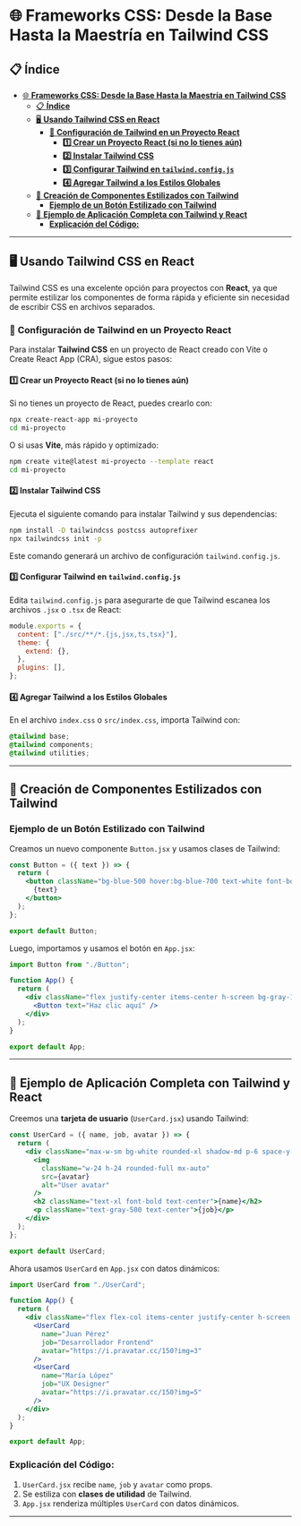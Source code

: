 # 🌐 **Frameworks CSS: Desde la Base Hasta la Maestría en Tailwind CSS**

## 📋 **Índice**

- [🌐 **Frameworks CSS: Desde la Base Hasta la Maestría en Tailwind CSS**](#-frameworks-css-desde-la-base-hasta-la-maestría-en-tailwind-css)
  - [📋 **Índice**](#-índice)
  - [🖥 **Usando Tailwind CSS en React**](#-usando-tailwind-css-en-react)
    - [🔧 **Configuración de Tailwind en un Proyecto React**](#-configuración-de-tailwind-en-un-proyecto-react)
      - [**1️⃣ Crear un Proyecto React (si no lo tienes aún)**](#1️⃣-crear-un-proyecto-react-si-no-lo-tienes-aún)
      - [**2️⃣ Instalar Tailwind CSS**](#2️⃣-instalar-tailwind-css)
      - [**3️⃣ Configurar Tailwind en `tailwind.config.js`**](#3️⃣-configurar-tailwind-en-tailwindconfigjs)
      - [**4️⃣ Agregar Tailwind a los Estilos Globales**](#4️⃣-agregar-tailwind-a-los-estilos-globales)
  - [🎨 **Creación de Componentes Estilizados con Tailwind**](#-creación-de-componentes-estilizados-con-tailwind)
    - [**Ejemplo de un Botón Estilizado con Tailwind**](#ejemplo-de-un-botón-estilizado-con-tailwind)
  - [🚀 **Ejemplo de Aplicación Completa con Tailwind y React**](#-ejemplo-de-aplicación-completa-con-tailwind-y-react)
    - [**Explicación del Código:**](#explicación-del-código)

---

## 🖥 **Usando Tailwind CSS en React**

Tailwind CSS es una excelente opción para proyectos con **React**, ya que permite estilizar los componentes de forma rápida y eficiente sin necesidad de escribir CSS en archivos separados.

### 🔧 **Configuración de Tailwind en un Proyecto React**

Para instalar **Tailwind CSS** en un proyecto de React creado con Vite o Create React App (CRA), sigue estos pasos:

#### **1️⃣ Crear un Proyecto React (si no lo tienes aún)**

Si no tienes un proyecto de React, puedes crearlo con:

```bash
npx create-react-app mi-proyecto
cd mi-proyecto
```

O si usas **Vite**, más rápido y optimizado:

```bash
npm create vite@latest mi-proyecto --template react
cd mi-proyecto
```

#### **2️⃣ Instalar Tailwind CSS**

Ejecuta el siguiente comando para instalar Tailwind y sus dependencias:

```bash
npm install -D tailwindcss postcss autoprefixer
npx tailwindcss init -p
```

Este comando generará un archivo de configuración `tailwind.config.js`.

#### **3️⃣ Configurar Tailwind en `tailwind.config.js`**

Edita `tailwind.config.js` para asegurarte de que Tailwind escanea los archivos `.jsx` o `.tsx` de React:

```javascript
module.exports = {
  content: ["./src/**/*.{js,jsx,ts,tsx}"],
  theme: {
    extend: {},
  },
  plugins: [],
};
```

#### **4️⃣ Agregar Tailwind a los Estilos Globales**

En el archivo `index.css` o `src/index.css`, importa Tailwind con:

```css
@tailwind base;
@tailwind components;
@tailwind utilities;
```

---

## 🎨 **Creación de Componentes Estilizados con Tailwind**

### **Ejemplo de un Botón Estilizado con Tailwind**

Creamos un nuevo componente `Button.jsx` y usamos clases de Tailwind:

```jsx
const Button = ({ text }) => {
  return (
    <button className="bg-blue-500 hover:bg-blue-700 text-white font-bold py-2 px-4 rounded">
      {text}
    </button>
  );
};

export default Button;
```

Luego, importamos y usamos el botón en `App.jsx`:

```jsx
import Button from "./Button";

function App() {
  return (
    <div className="flex justify-center items-center h-screen bg-gray-100">
      <Button text="Haz clic aquí" />
    </div>
  );
}

export default App;
```

---

## 🚀 **Ejemplo de Aplicación Completa con Tailwind y React**

Creemos una **tarjeta de usuario** (`UserCard.jsx`) usando Tailwind:

```jsx
const UserCard = ({ name, job, avatar }) => {
  return (
    <div className="max-w-sm bg-white rounded-xl shadow-md p-6 space-y-4">
      <img
        className="w-24 h-24 rounded-full mx-auto"
        src={avatar}
        alt="User avatar"
      />
      <h2 className="text-xl font-bold text-center">{name}</h2>
      <p className="text-gray-500 text-center">{job}</p>
    </div>
  );
};

export default UserCard;
```

Ahora usamos `UserCard` en `App.jsx` con datos dinámicos:

```jsx
import UserCard from "./UserCard";

function App() {
  return (
    <div className="flex flex-col items-center justify-center h-screen bg-gray-100 space-y-4">
      <UserCard
        name="Juan Pérez"
        job="Desarrollador Frontend"
        avatar="https://i.pravatar.cc/150?img=3"
      />
      <UserCard
        name="María López"
        job="UX Designer"
        avatar="https://i.pravatar.cc/150?img=5"
      />
    </div>
  );
}

export default App;
```

### **Explicación del Código:**

1. `UserCard.jsx` recibe `name`, `job` y `avatar` como props.
2. Se estiliza con **clases de utilidad** de Tailwind.
3. `App.jsx` renderiza múltiples `UserCard` con datos dinámicos.

---
